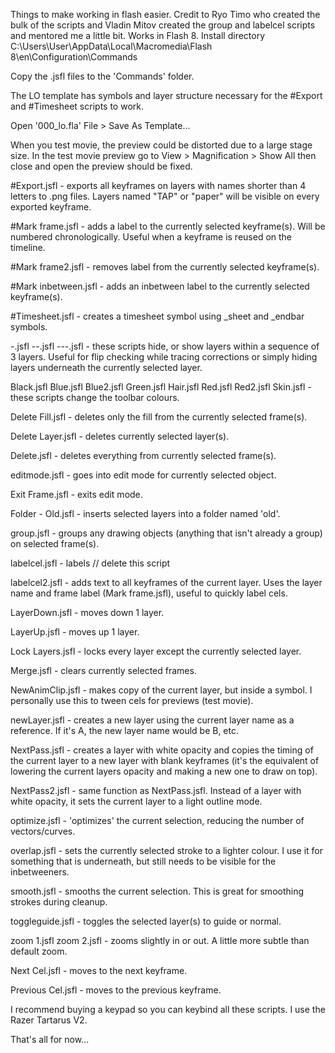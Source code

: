 Things to make working in flash easier.
Credit to Ryo Timo who created the bulk of the scripts and Vladin Mitov created the group and labelcel scripts and mentored me a little bit. 
Works in Flash 8.
Install directory C:\Users\User\AppData\Local\Macromedia\Flash 8\en\Configuration\Commands

Copy the .jsfl files to the 'Commands' folder.

The LO template has symbols and layer structure necessary for the #Export and #Timesheet scripts to work.

Open '000_lo.fla' File > Save As Template...  

When you test movie, the preview could be distorted due to a large stage size. In the test movie preview go to View > Magnification > Show All then close and open the preview should be fixed.


#Export.jsfl - exports all keyframes on layers with names shorter than 4 letters to .png files. Layers named "TAP" or "paper" will be visible on every exported keyframe.

#Mark frame.jsfl - adds a label to the currently selected keyframe(s). Will be numbered chronologically. Useful when a keyframe is reused on the timeline.

#Mark frame2.jsfl - removes label from the currently selected keyframe(s).

#Mark inbetween.jsfl - adds an inbetween label to the currently selected keyframe(s).

#Timesheet.jsfl - creates a timesheet symbol using _sheet and _endbar symbols.

-.jsfl
--.jsfl
---.jsfl - these scripts hide, or show layers within a sequence of 3 layers. Useful for flip checking while tracing corrections or simply hiding layers underneath the currently selected layer.

Black.jsfl
Blue.jsfl 
Blue2.jsfl
Green.jsfl
Hair.jsfl
Red.jsfl
Red2.jsfl
Skin.jsfl - these scripts change the toolbar colours.

Delete Fill.jsfl - deletes only the fill from the currently selected frame(s).

Delete Layer.jsfl - deletes currently selected layer(s).

Delete.jsfl - deletes everything from currently selected frame(s).

editmode.jsfl - goes into edit mode for currently selected object.

Exit Frame.jsfl - exits edit mode.

Folder - Old.jsfl - inserts selected layers into a folder named 'old'.

group.jsfl - groups any drawing objects (anything that isn't already a group) on selected frame(s).

labelcel.jsfl - labels // delete this script

labelcel2.jsfl - adds text to all keyframes of the current layer. Uses the layer name and frame label (Mark frame.jsfl), useful to quickly label cels.

LayerDown.jsfl - moves down 1 layer.

LayerUp.jsfl - moves up 1 layer.

Lock Layers.jsfl - locks every layer except the currently selected layer.

Merge.jsfl - clears currently selected frames.

NewAnimClip.jsfl - makes copy of the current layer, but inside a symbol. I personally use this to tween cels for previews (test movie).

newLayer.jsfl - creates a new layer using the current layer name as a reference. If it's A, the new layer name would be B, etc.

NextPass.jsfl - creates a layer with white opacity and copies the timing of the current layer to a new layer with blank keyframes (it's the equivalent of lowering the current layers opacity and making a new one to draw on top).

NextPass2.jsfl - same function as NextPass.jsfl. Instead of a layer with white opacity, it sets the current layer to a light outline mode.

optimize.jsfl - 'optimizes' the current selection, reducing the number of vectors/curves.

overlap.jsfl - sets the currently selected stroke to a lighter colour. I use it for something that is underneath, but still needs to be visible for the inbetweeners.

smooth.jsfl - smooths the current selection. This is great for smoothing strokes during cleanup.

toggleguide.jsfl - toggles the selected layer(s) to guide or normal.

zoom 1.jsfl
zoom 2.jsfl - zooms slightly in or out. A little more subtle than default zoom.

Next Cel.jsfl - moves to the next keyframe.

Previous Cel.jsfl - moves to the previous keyframe.


I recommend buying a keypad so you can keybind all these scripts. I use the Razer Tartarus V2.

That's all for now...
